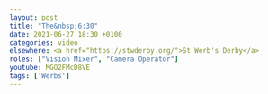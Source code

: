```yaml
---
layout: post
title: "The&nbsp;6:30"
date: 2021-06-27 18:30 +0100
categories: video
elsewhere: <a href="https://stwderby.org/">St Werb's Derby</a>
roles: ["Vision Mixer", "Camera Operator"]
youtube: MGO2FMcD8VE
tags: ['Werbs']
---
```

